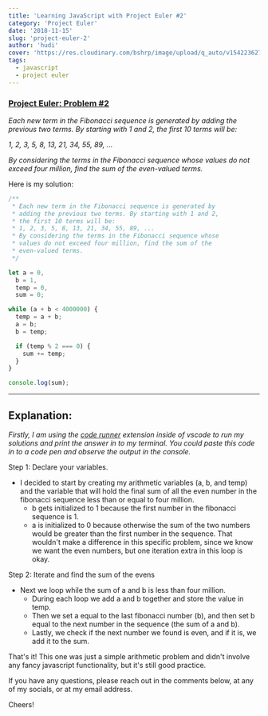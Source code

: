 ```yaml
---
title: 'Learning JavaScript with Project Euler #2'
category: 'Project Euler'
date: '2018-11-15'
slug: 'project-euler-2'
author: 'hudi'
cover: 'https://res.cloudinary.com/bshrp/image/upload/q_auto/v1542236270/bookcase-books-bookshelf-1370295_1.jpg'
tags:
  - javascript
  - project euler
---
```


### [Project Euler: Problem #2](https://projecteuler.net/problem=2)

_Each new term in the Fibonacci sequence is generated by
adding the previous two terms. By starting with 1 and 2,
the first 10 terms will be:_

_1, 2, 3, 5, 8, 13, 21, 34, 55, 89, ..._

_By considering the terms in the Fibonacci sequence whose
values do not exceed four million, find the sum of the
even-valued terms._

Here is my solution:

```javascript
/**
 * Each new term in the Fibonacci sequence is generated by
 * adding the previous two terms. By starting with 1 and 2,
 * the first 10 terms will be:
 * 1, 2, 3, 5, 8, 13, 21, 34, 55, 89, ...
 * By considering the terms in the Fibonacci sequence whose
 * values do not exceed four million, find the sum of the
 * even-valued terms.
 */

let a = 0,
  b = 1,
  temp = 0,
  sum = 0;

while (a + b < 4000000) {
  temp = a + b;
  a = b;
  b = temp;

  if (temp % 2 === 0) {
    sum += temp;
  }
}

console.log(sum);
```

---

## Explanation:

_Firstly, I am using the [code runner](https://marketplace.visualstudio.com/items?itemName=formulahendry.code-runner) extension inside of vscode to run my solutions and print the answer in to my terminal. You could paste this code in to a code pen and observe the output in the console._

Step 1: Declare your variables.

- I decided to start by creating my arithmetic variables (a, b, and temp) and the variable that will hold the final sum of all the even number in the fibonacci sequence less than or equal to four million.
  - b gets initialized to 1 because the first number in the fibonacci sequence is 1.
  - a is initialized to 0 because otherwise the sum of the two numbers would be greater than the first number in the sequence. That wouldn't make a difference in this specific problem, since we know we want the even numbers, but one iteration extra in this loop is okay.

Step 2: Iterate and find the sum of the evens

- Next we loop while the sum of a and b is less than four million.
  - During each loop we add a and b together and store the value in temp.
  - Then we set a equal to the last fibonacci number (b), and then set b equal to the next number in the sequence (the sum of a and b).
  - Lastly, we check if the next number we found is even, and if it is, we add it to the sum.

That's it! This one was just a simple arithmetic problem and didn't involve any fancy javascript functionality, but it's still good practice.

If you have any questions, please reach out in the comments below, at any of my socials, or at my email address.

Cheers!
